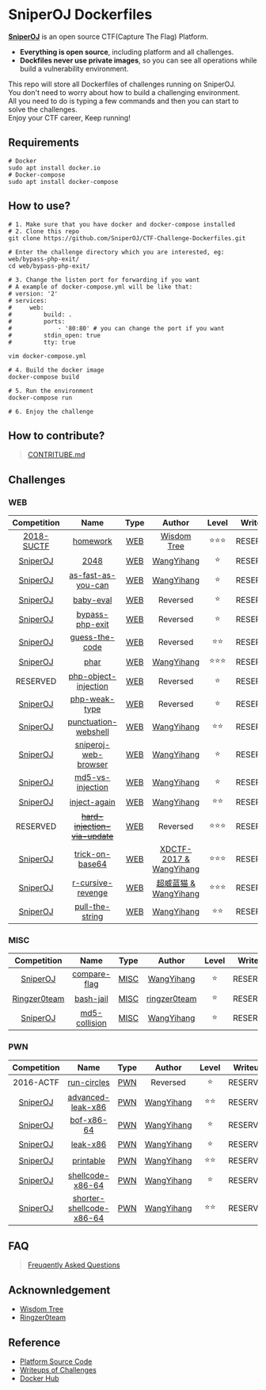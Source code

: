 # SniperOJ Dockerfiles

**[SniperOJ](https://github.com/SniperOJ)** is an open source CTF(Capture The Flag) Platform.  

* **Everything is open source**, including platform and all challenges.  
* **Dockfiles never use private images**, so you can see all operations while build a vulnerability environment.   

This repo will store all Dockerfiles of challenges running on SniperOJ.  
You don't need to worry about how to build a challenging environment.  
All you need to do is typing a few commands and then you can start to solve the challenges.  
Enjoy your CTF career, Keep running!  

## Requirements
```
# Docker
sudo apt install docker.io
# Docker-compose
sudo apt install docker-compose
```

## How to use?
```
# 1. Make sure that you have docker and docker-compose installed
# 2. Clone this repo
git clone https://github.com/SniperOJ/CTF-Challenge-Dockerfiles.git

# Enter the challenge directory which you are interested, eg: web/bypass-php-exit/
cd web/bypass-php-exit/

# 3. Change the listen port for forwarding if you want
# A example of docker-compose.yml will be like that:
# version: '2'
# services:
#     web:
#         build: .
#         ports:
#             - '80:80' # you can change the port if you want
#         stdin_open: true
#         tty: true

vim docker-compose.yml

# 4. Build the docker image
docker-compose build

# 5. Run the environment
docker-compose run

# 6. Enjoy the challenge
```

## How to contribute?
> [CONTRITUBE.md](CONTRIBUTE.md)

## Challenges
### WEB

| Competition | Name | Type | Author | Level | Writeup |
| :--: | :--: | :-----: | :-----: | :-----: | :-----: |
| [2018-SUCTF](http://suctf.xctf.org.cn/) |[homework](web/2018-suctf-homework)| [WEB](./web) |[Wisdom Tree](https://laworigin.github.io/)|:star::star::star:|RESERVED|
| [SniperOJ](https://www.sniperoj.com/) |[2048](web/2048)| [WEB](./web) |[WangYihang](https://github.com/WangYihang)|:star:|RESERVED|
| [SniperOJ](https://www.sniperoj.com/) |[as-fast-as-you-can](web/as-fast-as-you-can)| [WEB](./web) |[WangYihang](https://github.com/WangYihang)|:star:|RESERVED|
| [SniperOJ](https://www.sniperoj.com/) |[baby-eval](web/baby-eval)| [WEB](./web) |Reversed|:star:|RESERVED|
| [SniperOJ](https://www.sniperoj.com/) |[bypass-php-exit](web/bypass-php-exit)| [WEB](./web) |Reversed|:star:|RESERVED|
| [SniperOJ](https://www.sniperoj.com/) |[guess-the-code](web/guess-the-code)| [WEB](./web) |Reversed|:star::star:|RESERVED|
| [SniperOJ](https://www.sniperoj.com/) |[phar](web/phar)| [WEB](./web) |[WangYihang](https://github.com/WangYihang)|:star::star::star:|RESERVED|
| RESERVED |[php-object-injection](web/php-object-injection)| [WEB](./web) |Reversed|:star:|RESERVED|
| [SniperOJ](https://www.sniperoj.com/) |[php-weak-type](web/php-weak-type)| [WEB](./web) |Reversed|:star:|RESERVED|
| [SniperOJ](https://www.sniperoj.com/) |[punctuation-webshell](web/punctuation-webshell)| [WEB](./web) |[WangYihang](https://github.com/WangYihang)|:star::star:|RESERVED|
| [SniperOJ](https://www.sniperoj.com/) |[sniperoj-web-browser](web/sniperoj-web-browser)| [WEB](./web) |[WangYihang](https://github.com/WangYihang)|:star:|RESERVED|
| [SniperOJ](https://www.sniperoj.com/) |[md5-vs-injection](web/md5-vs-injection)| [WEB](./web) |[WangYihang](https://github.com/WangYihang)|:star:|RESERVED|
| [SniperOJ](https://www.sniperoj.com/) |[inject-again](web/inject-again)| [WEB](./web) |[WangYihang](https://github.com/WangYihang)|:star::star:|RESERVED|
| RESERVED |~~[hard-injection-via-update](web/hard-injection-via-update)~~| [WEB](./web) |Reversed|:star::star::star:|RESERVED|
| [SniperOJ](https://www.sniperoj.com/) |[trick-on-base64](web/trick-on-base64)| [WEB](./web) |[XDCTF-2017 & WangYihang](https://github.com/WangYihang)|:star::star::star:|RESERVED|
| [SniperOJ](https://www.sniperoj.com/) |[r-cursive-revenge](web/r-cursive-revenge)| [WEB](./web) |[超威蓝猫 & WangYihang](https://github.com/WangYihang)|:star::star::star:|RESERVED|
| [SniperOJ](https://www.sniperoj.com/) |[pull-the-string](web/pull-the-string)| [WEB](./web) |[WangYihang](https://github.com/WangYihang)|:star::star:|RESERVED|

### MISC

| Competition | Name | Type | Author | Level | Writeup |
| :--: | :--: | :-----: | :-----: | :-----: | :-----: |
| [SniperOJ](https://www.sniperoj.com/) |[compare-flag](misc/compare-flag)| [MISC](./misc) |[WangYihang](https://github.com/WangYihang)|:star:|RESERVED|
| [Ringzer0team](https://ringzer0team.com/challenges) |[bash-jail](misc/bash-jail)| [MISC](./misc) |[ringzer0team]( https://ringzer0team.com/)|:star:|RESERVED|
| [SniperOJ](https://www.sniperoj.com/) |[md5-collision](misc/md5-collision)| [MISC](./misc) |[WangYihang](https://github.com/WangYihang)|:star:|RESERVED|

### PWN

| Competition | Name | Type | Author | Level | Writeup |
| :--: | :--: | :-----: | :-----: | :-----: | :-----: |
| 2016-ACTF |[run-circles](pwn/actf-run-circles)| [PWN](./pwn) |Reversed|:star:|RESERVED|
| [SniperOJ](https://www.sniperoj.com/) |[advanced-leak-x86](pwn/advanced-leak-x86)| [PWN](./pwn) |[WangYihang](https://github.com/WangYihang)|:star::star:|RESERVED|
| [SniperOJ](https://www.sniperoj.com/) |[bof-x86-64](pwn/bof-x86-64)| [PWN](./pwn) |[WangYihang](https://github.com/WangYihang)|:star:|RESERVED|
| [SniperOJ](https://www.sniperoj.com/) |[leak-x86](pwn/leak-x86)| [PWN](./pwn) |[WangYihang](https://github.com/WangYihang)|:star:|RESERVED|
| [SniperOJ](https://www.sniperoj.com/) |[printable](pwn/printable)| [PWN](./pwn) |[WangYihang](https://github.com/WangYihang)|:star::star:|RESERVED|
| [SniperOJ](https://www.sniperoj.com/) |[shellcode-x86-64](pwn/shellcode-x86-64)| [PWN](./pwn) |[WangYihang](https://github.com/WangYihang)|:star:|RESERVED|
| [SniperOJ](https://www.sniperoj.com/) |[shorter-shellcode-x86-64](pwn/shorter-shellcode-x86-64)| [PWN](./pwn) |[WangYihang](https://github.com/WangYihang)|:star::star:|RESERVED|



## FAQ
> [Freuqently Asked Questions](FAQ.md)

## Acknownledgement
* [Wisdom Tree](https://laworigin.github.io/)
* [Ringzer0team](https://ringzer0team.com)

## Reference
* [Platform Source Code](https://github.com/SniperOJ/SniperOJ-Platform)
* [Writeups of Challenges](https://github.com/SniperOJ/SniperOJ-Challenge-Writeups)
* [Docker Hub](https://hub.docker.com/u/sniperoj/)
